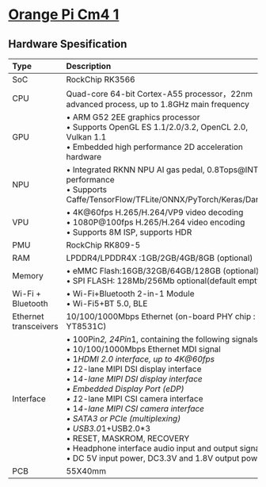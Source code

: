# [Orange Pi Cm4 1](seperated\Orange_Pi_Cm4_1.md)  
## Hardware Spesification  
| Type                  | Description                                                                                                                                                                                                                                                                                                                                                                                                                                                                                                                                                                                                                                                                                                                                                                                                                                                                                                                                                                                                                                                     |
|:----------------------|:----------------------------------------------------------------------------------------------------------------------------------------------------------------------------------------------------------------------------------------------------------------------------------------------------------------------------------------------------------------------------------------------------------------------------------------------------------------------------------------------------------------------------------------------------------------------------------------------------------------------------------------------------------------------------------------------------------------------------------------------------------------------------------------------------------------------------------------------------------------------------------------------------------------------------------------------------------------------------------------------------------------------------------------------------------------|
| SoC                   | RockChip RK3566                                                                                                                                                                                                                                                                                                                                                                                                                                                                                                                                                                                                                                                                                                                                                                                                                                                                                                                                                                                                                                                 |
| CPU                   | Quad-core 64-bit Cortex-A55 processor，22nm advanced process, up to 1.8GHz main frequency                                                                                                                                                                                                                                                                                                                                                                                                                                                                                                                                                                                                                                                                                                                                                                                                                                                                                                                                                                       |
| GPU                   | • ARM G52 2EE graphics processor <br>  • Supports OpenGL ES 1.1/2.0/3.2, OpenCL 2.0, Vulkan 1.1<br>  • Embedded high performance 2D acceleration hardware                                                                                                                                                                                                                                                                                                                                                                                                                                                                                                                                                                                                                                                                                                                                                                                                                               |
| NPU                   | • Integrated RKNN NPU AI gas pedal, 0.8Tops@INT8 performance<br>  • Supports Caffe/TensorFlow/TFLite/ONNX/PyTorch/Keras/Darknet                                                                                                                                                                                                                                                                                                                                                                                                                                                                                                                                                                                                                                                                                                                                                                                                                                                                                             |
| VPU                   | • 4K@60fps H.265/H.264/VP9 video decoding <br>  • 1080P@100fps H.265/H.264 video encoding<br>  • Supports 8M ISP, supports HDR                                                                                                                                                                                                                                                                                                                                                                                                                                                                                                                                                                                                                                                                                                                                                                                                                                                          |
| PMU                   | RockChip RK809-5                                                                                                                                                                                                                                                                                                                                                                                                                                                                                                                                                                                                                                                                                                                                                                                                                                                                                                                                                                                                                                                |
| RAM                   | LPDDR4/LPDDR4X :1GB/2GB/4GB/8GB (optional)                                                                                                                                                                                                                                                                                                                                                                                                                                                                                                                                                                                                                                                                                                                                                                                                                                                                                                                                                                                                                      |
| Memory                | • eMMC Flash:16GB/32GB/64GB/128GB (optional)<br>  • SPI FLASH: 128Mb/256Mb optional(default empty)                                                                                                                                                                                                                                                                                                                                                                                                                                                                                                                                                                                                                                                                                                                                                                                                                                                                                                                          |
| Wi-Fi + Bluetooth     | • Wi-Fi+Bluetooth 2-in-1 Module<br>  • Wi-Fi5+BT 5.0, BLE                                                                                                                                                                                                                                                                                                                                                                                                                                                                                                                                                                                                                                                                                                                                                                                                                                                                                                                                                                   |
| Ethernet transceivers | 10/100/1000Mbps Ethernet (on-board PHY chip : YT8531C)                                                                                                                                                                                                                                                                                                                                                                                                                                                                                                                                                                                                                                                                                                                                                                                                                                                                                                                                                                                                          |
| Interface             | • 100Pin*2, 24Pin*1, containing the following signals:<br>  • 10/100/1000Mbps Ethernet MDI signal<br>  • 1*HDMI 2.0 interface, up to 4K@60fps<br>  • 1*2-lane MIPI DSI display interface<br>  • 1*4-lane MIPI DSI display interface<br>  • Embedded Display Port (eDP)<br>  • 1*2-lane MIPI CSI camera interface<br>  • 1*4-lane MIPI CSI camera interface<br>  • SATA3 or PCIe (multiplexing)<br>  • USB3.0*1+USB2.0*3<br>  • RESET, MASKROM, RECOVERY<br>  • Headphone interface audio input and output signal<br>  • DC 5V input power, DC3.3V and 1.8V output power<br> |
| PCB                   | 55X40mm                                                                                                                                                                                                                                                                                                                                                                                                                                                                                                                                                                                                                                                                                                                                                                                                                                                                                                                                                                                                                                                         |

